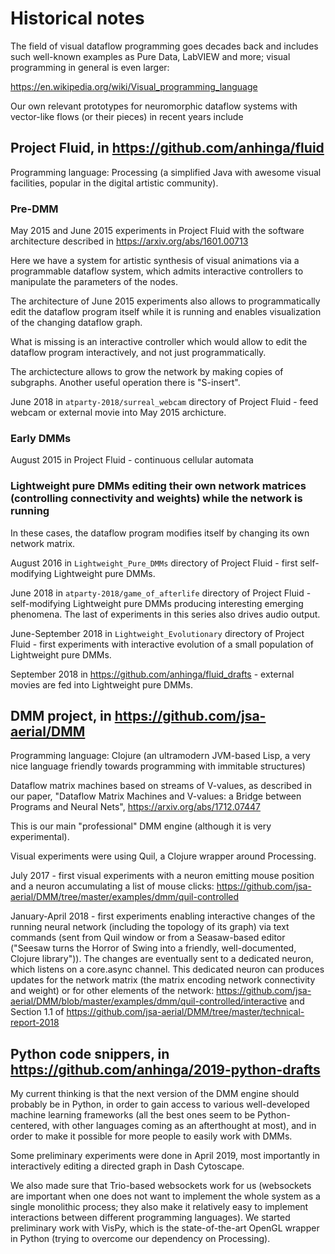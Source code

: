 # Historical notes

The field of visual dataflow programming goes decades back and includes such well-known examples as Pure Data, LabVIEW and more; visual programming in general is even larger:

https://en.wikipedia.org/wiki/Visual_programming_language

Our own relevant prototypes for neuromorphic dataflow systems with vector-like flows (or their pieces) in recent years include

## Project Fluid, in https://github.com/anhinga/fluid 

Programming language: Processing (a simplified Java with awesome visual facilities, popular in the digital artistic community).

### Pre-DMM

May 2015 and June 2015 experiments in Project Fluid with the software architecture described in https://arxiv.org/abs/1601.00713

Here we have a system for artistic synthesis of visual animations via a programmable dataflow system, which admits interactive controllers to manipulate the parameters of the nodes.

The architecture of June 2015 experiments also allows to programmatically edit the dataflow program itself while it is running and enables visualization of the changing dataflow graph.

What is missing is an interactive controller which would allow to edit the dataflow program interactively, and not just programmatically.

The archictecture allows to grow the network by making copies of subgraphs. Another useful operation there is "S-insert".

June 2018 in `atparty-2018/surreal_webcam` directory of Project Fluid - feed webcam or external movie into May 2015 archicture.

### Early DMMs

August 2015 in Project Fluid - continuous cellular automata

### Lightweight pure DMMs editing their own network matrices (controlling connectivity and weights) while the network is running

In these cases, the dataflow program modifies itself by changing its own network matrix.

August 2016 in `Lightweight_Pure_DMMs` directory of Project Fluid - first self-modifying Lightweight pure DMMs.

June 2018 in `atparty-2018/game_of_afterlife` directory of Project Fluid - self-modifying Lightweight pure DMMs producing interesting emerging phenomena. The last of experiments in this series also drives audio output.

June-September 2018 in `Lightweight_Evolutionary` directory of Project Fluid - first experiments with interactive evolution of a small population of Lightweight pure DMMs.

September 2018 in https://github.com/anhinga/fluid_drafts - external movies are fed into Lightweight pure DMMs.

## DMM project, in https://github.com/jsa-aerial/DMM

Programming language: Clojure (an ultramodern JVM-based Lisp, a very nice language friendly towards programming with immitable structures)

Dataflow matrix machines based on streams of V-values, as described in our paper, "Dataflow Matrix Machines and V-values: a Bridge between Programs and Neural Nets", https://arxiv.org/abs/1712.07447

This is our main "professional" DMM engine (although it is very experimental).

Visual experiments were using Quil, a Clojure wrapper around Processing.

July 2017 - first visual experiments with a neuron emitting mouse position and a neuron accumulating a list of mouse clicks: https://github.com/jsa-aerial/DMM/tree/master/examples/dmm/quil-controlled

January-April 2018 - first experiments enabling interactive changes of the running neural network (including the topology of its graph) via text commands (sent from Quil window or from a Seasaw-based editor ("Seesaw turns the Horror of Swing into a friendly, well-documented, Clojure library")). The changes are eventually sent to a dedicated neuron, which listens on a core.async channel. This dedicated neuron can produces updates for the network matrix (the matrix encoding network connectivity and weight) or for other elements of the network: https://github.com/jsa-aerial/DMM/blob/master/examples/dmm/quil-controlled/interactive and Section 1.1 of https://github.com/jsa-aerial/DMM/tree/master/technical-report-2018




## Python code snippers, in https://github.com/anhinga/2019-python-drafts

My current thinking is that the next version of the DMM engine should probably be in Python, in order to gain access to various well-developed machine learning frameworks (all the best ones seem to be Python-centered, with other languages coming as an afterthought at most), and in order to make it possible for more people to easily work with DMMs.

Some preliminary experiments were done in April 2019, most importantly in interactively editing a directed graph in Dash Cytoscape.

We also made sure that Trio-based websockets work for us (websockets are important when one does not want to implement the whole system as a single monolithic process; they also make it relatively easy to implement interactions between different programming languages). We started preliminary work with VisPy, which is the state-of-the-art OpenGL wrapper in Python (trying to overcome our dependency on Processing).



